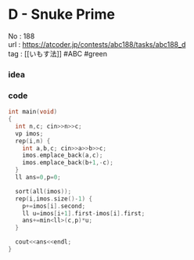 # D - Snuke Prime

No	: 188  
url	: https://atcoder.jp/contests/abc188/tasks/abc188_d  
tag	: [[いもす法]]  #ABC #green

### idea

### code
```cpp
int	main(void)
{
  int n,c; cin>>n>>c;
  vp imos;
  rep(i,n) {
    int a,b,c; cin>>a>>b>>c;
    imos.emplace_back(a,c);
    imos.emplace_back(b+1,-c);
  }
  ll ans=0,p=0;

  sort(all(imos));
  rep(i,imos.size()-1) {
    p+=imos[i].second;
    ll u=imos[i+1].first-imos[i].first;
    ans+=min<ll>(c,p)*u;
  }

  cout<<ans<<endl;
}
```
